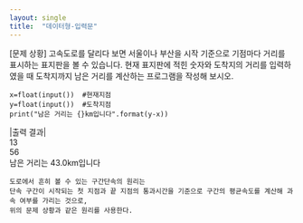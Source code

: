 ```yaml
---
layout: single
title:  "데이터형-입력문"
---
```


[문제 상황]
고속도로를 달리다 보면 서울이나 부산을 시작 기준으로 기점마다 거리를 표시하는 표지판을 볼 수 있습니다. 
현재 표지판에 적힌 숫자와 도착지의 거리를 입력하였을 때 도착지까지 남은 거리를 계산하는 프로그램을 작성해 보시오.

~~~
x=float(input())  #현재지점
y=float(input())  #도착지점
print("남은 거리는 {}km입니다".format(y-x))
~~~

|출력 결과|<br>
13  
56  
남은 거리는 43.0km입니다

~~~
도로에서 흔히 볼 수 있는 구간단속의 원리는 
단속 구간이 시작되는 첫 지점과 끝 지점의 통과시간을 기준으로 구간의 평균속도를 계산해 과속 여부를 가리는 것으로, 
위의 문제 상황과 같은 원리를 사용한다.
~~~
